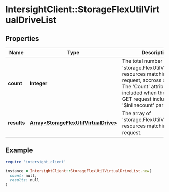# IntersightClient::StorageFlexUtilVirtualDriveList

## Properties

| Name | Type | Description | Notes |
| ---- | ---- | ----------- | ----- |
| **count** | **Integer** | The total number of &#39;storage.FlexUtilVirtualDrive&#39; resources matching the request, accross all pages. The &#39;Count&#39; attribute is included when the HTTP GET request includes the &#39;$inlinecount&#39; parameter. | [optional] |
| **results** | [**Array&lt;StorageFlexUtilVirtualDrive&gt;**](StorageFlexUtilVirtualDrive.md) | The array of &#39;storage.FlexUtilVirtualDrive&#39; resources matching the request. | [optional] |

## Example

```ruby
require 'intersight_client'

instance = IntersightClient::StorageFlexUtilVirtualDriveList.new(
  count: null,
  results: null
)
```

